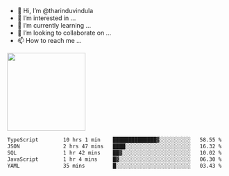 - 👋 Hi, I’m @tharinduvindula
- 👀 I’m interested in ...
- 🌱 I’m currently learning ...
- 💞️ I’m looking to collaborate on ...
- 📫 How to reach me ...

<!---
tharinduvindula/tharinduvindula is a ✨ special ✨ repository because its `README.md` (this file) appears on your GitHub profile.
You can click the Preview link to take a look at your changes.
--->

<img height="180em" src="https://github-readme-stats.vercel.app/api?username=tharinduvindula&show_icons=true&hide_border=false&&count_private=true&include_all_commits=true" />


<!--START_SECTION:waka-->

```txt
TypeScript        10 hrs 1 min    ██████████████▓░░░░░░░░░░   58.55 %
JSON              2 hrs 47 mins   ████░░░░░░░░░░░░░░░░░░░░░   16.32 %
SQL               1 hr 42 mins    ██▓░░░░░░░░░░░░░░░░░░░░░░   10.02 %
JavaScript        1 hr 4 mins     █▓░░░░░░░░░░░░░░░░░░░░░░░   06.30 %
YAML              35 mins         █░░░░░░░░░░░░░░░░░░░░░░░░   03.43 %
```

<!--END_SECTION:waka-->
